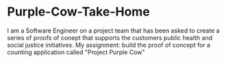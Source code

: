 # Purple-Cow-Take-Home
 I am a Software Engineer on a project team that has been asked to create a series of proofs of conept that supports the customers public health and social justice initiatives. My assignment: build the proof of concept for a counting application called "Project Purple Cow" 
